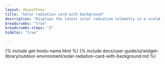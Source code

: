 ```yaml
---
layout: docwithnav
title: "Solar radiation card with background"
description: "Displays the latest solar radiation telemetry in a scalable rectangle card with the background image."
breadcrumbs: "true"
breadcrumbs-steps: "2"
hidetoc: "true"

---
```

{% include get-hosts-name.html %}
{% include docs/user-guide/ui/widget-library/outdoor-environment/solar-radiation-card-with-background.md %}
